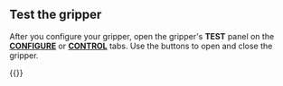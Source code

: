 ## Test the gripper

After you configure your gripper, open the gripper's **TEST** panel on the [**CONFIGURE**](/configure/) or [**CONTROL**](/fleet/control/) tabs.
Use the buttons to open and close the gripper.

{{<imgproc src="/components/gripper/gripper-control-tab.png" alt="The gripper component in the test panel" resize="800x" style="width:500px" class="imgzoom">}}
